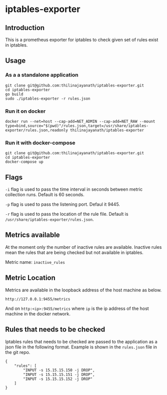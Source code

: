 
# iptables-exporter

## Introduction

This is a prometheus exporter for iptables to check given set of rules exist in iptables.


## Usage
### As a a standalone application
```
git clone git@github.com:thilinajayanath/iptables-exporter.git
cd iptables-exporter
go build
sudo ./iptables-exporter -r rules.json
```

### Run it on docker

```
docker run --net=host --cap-add=NET_ADMIN --cap-add=NET_RAW --mount type=bind,source="$(pwd)"/rules.json,target=/usr/share/iptables-exporter/rules.json,readonly thilinajayanath/iptables-exporter
```

### Run it with docker-compose
```
git clone git@github.com:thilinajayanath/iptables-exporter.git
cd iptables-exporter
docker-compose up
```

## Flags
`-i` flag is used to pass the time interval in seconds between metric collection runs. Default is 60 seconds.

`-p` flag is used to pass the listening port. Defaul it 9445.

`-r` flag is used to pass the location of the rule file. Default is `/usr/share/iptables-exporter/rules.json`.

## Metrics available
At the moment only the number of inactive rules are available. Inactive rules mean the rules that are being checked but not available in iptables.

Metric name: `inactive_rules`

## Metric Location
Metrics are available in the loopback address of the host machine as below.
```
http://127.0.0.1:9455/metrics
```
And on `http:<ip>:9455/metrics` where `ip` is the ip address of the host machine in the docker network.

## Rules that needs to be checked
Iptables rules that needs to be checked are passed to the application as a json file in the following format.
Example is shown in the `rules.json` file in the git repo.
```
{
    "rules": [
        "INPUT -s 15.15.15.150 -j DROP",
        "INPUT -s 15.15.15.151 -j DROP",
        "INPUT -s 15.15.15.152 -j DROP"
    ]
}
```
